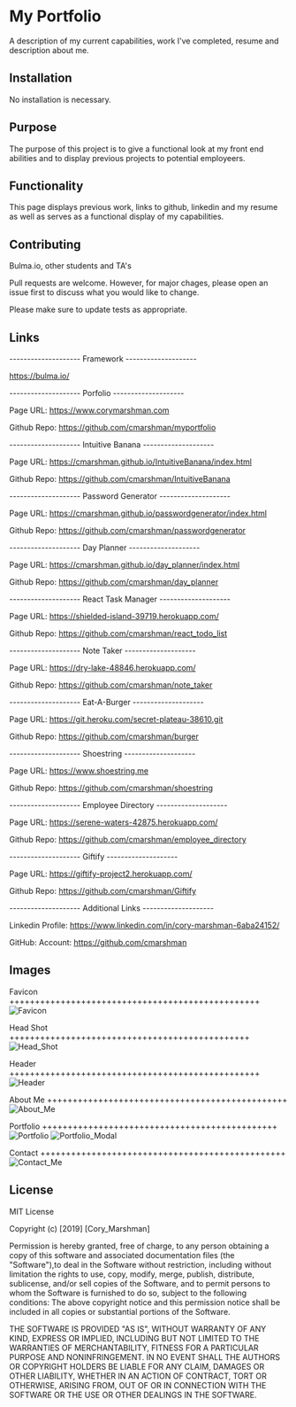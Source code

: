 # My Portfolio
A description of my current capabilities, work I've completed, resume and description about me.

## Installation

No installation is necessary.

## Purpose

The purpose of this project is to give a functional look at my front end abilities and to display previous projects to potential employeers.

## Functionality

This page displays previous work, links to github, linkedin and my resume as well as serves as a functional display of my capabilities. 

## Contributing

Bulma.io, other students and TA's 

Pull requests are welcome. However, for major chages, please open an issue first to discuss what you would like to change.

Please make sure to update tests as appropriate.

## Links

-------------------- Framework --------------------

https://bulma.io/

-------------------- Porfolio --------------------

Page URL: https://www.corymarshman.com

Github Repo:  https://github.com/cmarshman/myportfolio

-------------------- Intuitive Banana --------------------

Page URL: https://cmarshman.github.io/IntuitiveBanana/index.html

Github Repo: https://github.com/cmarshman/IntuitiveBanana

-------------------- Password Generator --------------------

Page URL: https://cmarshman.github.io/passwordgenerator/index.html

Github Repo: https://github.com/cmarshman/passwordgenerator

-------------------- Day Planner --------------------

Page URL: https://cmarshman.github.io/day_planner/index.html

Github Repo: https://github.com/cmarshman/day_planner

-------------------- React Task Manager --------------------

Page URL: https://shielded-island-39719.herokuapp.com/

Github Repo: https://github.com/cmarshman/react_todo_list

-------------------- Note Taker --------------------

Page URL: https://dry-lake-48846.herokuapp.com/

Github Repo: https://github.com/cmarshman/note_taker

-------------------- Eat-A-Burger --------------------

Page URL: https://git.heroku.com/secret-plateau-38610.git

Github Repo: https://github.com/cmarshman/burger

-------------------- Shoestring --------------------

Page URL: https://www.shoestring.me

Github Repo: https://github.com/cmarshman/shoestring

-------------------- Employee Directory --------------------

Page URL: https://serene-waters-42875.herokuapp.com/

Github Repo: https://github.com/cmarshman/employee_directory

-------------------- Giftify --------------------

Page URL: https://giftify-project2.herokuapp.com/

Github Repo: https://github.com/cmarshman/Giftify

-------------------- Additional Links --------------------

Linkedin
    Profile: https://www.linkedin.com/in/cory-marshman-6aba24152/

GitHub:
    Account: https://github.com/cmarshman

## Images

Favicon +++++++++++++++++++++++++++++++++++++++++++++++++
![Favicon](public/assets/images/road_favicon.png)

Head Shot +++++++++++++++++++++++++++++++++++++++++++++++
![Head_Shot](public/assets/images/head_shot.png)

Header +++++++++++++++++++++++++++++++++++++++++++++++++
![Header](public/assets/images/portfolio/header.png)

About Me +++++++++++++++++++++++++++++++++++++++++++++++
![About_Me](public/assets/images/portfolio/about_me.png)

Portfolio ++++++++++++++++++++++++++++++++++++++++++++++
![Portfolio](public/assets/images/portfolio/portfolio.png)
![Portfolio_Modal](public/assets/images/portfolio/portfolio_modal.png)

Contact ++++++++++++++++++++++++++++++++++++++++++++++++
![Contact_Me](public/assets/images/portfolio/contact_me.png)

## License
MIT License

Copyright (c) [2019] [Cory_Marshman]

Permission is hereby granted, free of charge, to any person obtaining a copy of this software and associated documentation files (the "Software"),to deal in the Software without restriction, including without limitation the rights to use, copy, modify, merge, publish, distribute, sublicense, and/or sell copies of the Software, and to permit persons to whom the Software is furnished to do so, subject to the following conditions: The above copyright notice and this permission notice shall be included in all copies or substantial portions of the Software.

THE SOFTWARE IS PROVIDED "AS IS", WITHOUT WARRANTY OF ANY KIND, EXPRESS OR IMPLIED, INCLUDING BUT NOT LIMITED TO THE WARRANTIES OF MERCHANTABILITY, FITNESS FOR A PARTICULAR PURPOSE AND NONINFRINGEMENT. IN NO EVENT SHALL THE AUTHORS OR COPYRIGHT HOLDERS BE LIABLE FOR ANY CLAIM, DAMAGES OR OTHER LIABILITY, WHETHER IN AN ACTION OF CONTRACT, TORT OR OTHERWISE, ARISING FROM, OUT OF OR IN CONNECTION WITH THE SOFTWARE OR THE USE OR OTHER DEALINGS IN THE SOFTWARE.
